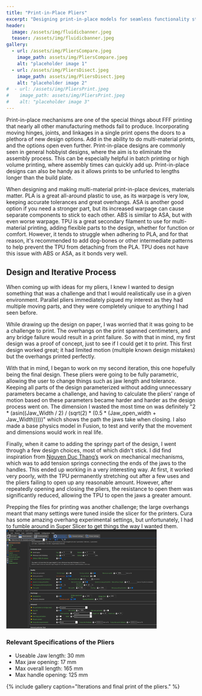 ```yaml
---
title: "Print-in-Place Pliers"
excerpt: "Designing print-in-place models for seamless functionality straight from the printer bed."
header:
  image: /assets/img/fluidicbanner.jpeg
  teaser: /assets/img/fluidicbanner.jpeg
gallery:
  - url: /assets/img/PliersCompare.jpeg
    image_path: assets/img/PliersCompare.jpeg
    alt: "placeholder image 1"
  - url: /assets/img/PliersDisect.jpeg
    image_path: assets/img/PliersDisect.jpeg
    alt: "placeholder image 2"
#  - url: /assets/img/PliersPrint.jpeg
#    image_path: assets/img/PliersPrint.jpeg
#    alt: "placeholder image 3"
---
```

Print-in-place mechanisms are one of the special things about FFF printing that nearly all other manufacturing methods fail to produce. Incorporating moving hinges, joints, and linkages in a single print opens the doors to a plethora of new design options. Add in the ability to do multi-material prints, and the options open even further. Print-in-place designs are commonly seen in general hobbyist designs, where the aim is to eliminate the assembly process. This can be especially helpful in batch printing or high volume printing, where assembly times can quickly add up. Print-in-place designs can also be handy as it allows prints to be unfurled to lengths longer than the build plate.

When designing and making multi-material print-in-place devices, materials matter. PLA is a great all-around plastic to use, as its warpage is very low, keeping accurate tolerances and great overhangs. ASA is another good option if you need a stronger part, but its increased warpage can cause separate components to stick to each other. ABS is similar to ASA, but with even worse warpage. TPU is a great secondary filament to use for multi-material printing, adding flexible parts to the design, whether for function or comfort. However, it tends to struggle when adhering to PLA, and for that reason, it's recommended to add dog-bones or other intermediate patterns to help prevent the TPU from detaching from the PLA. TPU does not have this issue with ABS or ASA, as it bonds very well.

## Design and Iterative Process

When coming up with ideas for my pliers, I knew I wanted to design something that was a challenge and that I would realistically use in a given environment. Parallel pliers immediately piqued my interest as they had multiple moving parts, and they were completely unique to anything I had seen before.

While drawing up the design on paper, I was worried that it was going to be a challenge to print. The overhangs on the print spanned centimeters, and any bridge failure would result in a print failure. So with that in mind, my first design was a proof of concept, just to see if I could get it to print. This first design worked great; it had limited motion (multiple known design mistakes) but the overhangs printed perfectly.

With that in mind, I began to work on my second iteration, this one hopefully being the final design. These pliers were going to be fully parametric, allowing the user to change things such as jaw length and tolerance. Keeping all parts of the design parameterized without adding unnecessary parameters became a challenge, and having to calculate the pliers' range of motion based on these parameters became harder and harder as the design process went on. The dimension I wasted the most time on was definitely "2 * (asin((Jaw_Width / 2) / (sqrt(2) * (0.5 * (Jaw_open_width + Jaw_Width)))))" which shows the path the jaws take when closing. I also made a base physics model in Fusion, to test and verify that the movement and dimensions would work in real life.

Finally, when it came to adding the springy part of the design, I went through a few design choices, most of which didn't stick. I did find inspiration from [Nguyen Duc Thang’s](https://www.youtube.com/user/thang010146/about) work on mechanical mechanisms, which was to add tension springs connecting the ends of the jaws to the handles. This ended up working in a very interesting way. At first, it worked very poorly, with the TPU permanently stretching out after a few uses and the pliers failing to open up any reasonable amount. However, after repeatedly opening and closing the pliers, the resistance to open them was significantly reduced, allowing the TPU to open the jaws a greater amount.

Prepping the files for printing was another challenge; the large overhangs meant that many settings were tuned inside the slicer for the printers. Cura has some amazing overhang experimental settings, but unfortunately, I had to fumble around in Super Slicer to get things the way I wanted them.
<img src="/assets/img/SlicerSettings.png" alt="slicer settings" width="400">


### Relevant Specifications of the Pliers

- Useable Jaw length: 30 mm
- Max jaw opening: 17 mm
- Max overall length: 165 mm
- Max handle opening: 125 mm


{% include gallery caption="Iterations and final print of the pliers." %}
